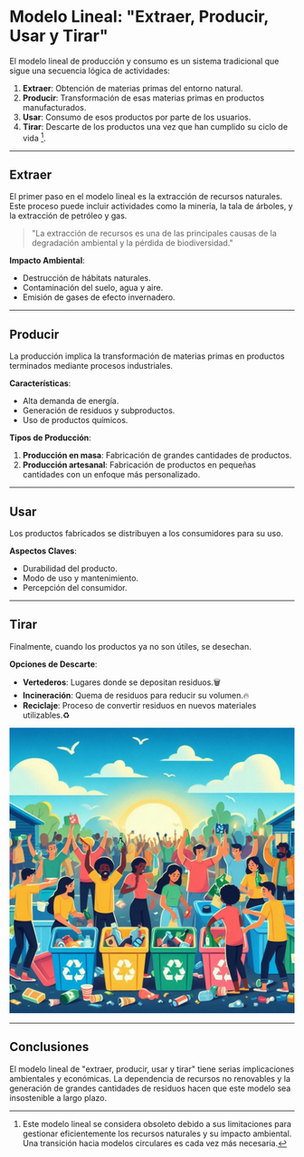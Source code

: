 # Modelo Lineal: "Extraer, Producir, Usar y Tirar"

El modelo lineal de producción y consumo es un sistema tradicional que sigue una secuencia lógica de actividades:

1. **Extraer**: Obtención de materias primas del entorno natural.
2. **Producir**: Transformación de esas materias primas en productos manufacturados.
3. **Usar**: Consumo de esos productos por parte de los usuarios.
4. **Tirar**: Descarte de los productos una vez que han cumplido su ciclo de vida [^1].

---

## Extraer

El primer paso en el modelo lineal es la extracción de recursos naturales. Este proceso puede incluir actividades como la minería, la tala de árboles, y la extracción de petróleo y gas.

> "La extracción de recursos es una de las principales causas de la degradación ambiental y la pérdida de biodiversidad."

**Impacto Ambiental**:

- Destrucción de hábitats naturales.
- Contaminación del suelo, agua y aire.
- Emisión de gases de efecto invernadero.

---

## Producir

La producción implica la transformación de materias primas en productos terminados mediante procesos industriales.

**Características**:

- Alta demanda de energía.
- Generación de residuos y subproductos.
- Uso de productos químicos.

**Tipos de Producción**:

1. **Producción en masa**: Fabricación de grandes cantidades de productos.
2. **Producción artesanal**: Fabricación de productos en pequeñas cantidades con un enfoque más personalizado.

---

## Usar

Los productos fabricados se distribuyen a los consumidores para su uso.

**Aspectos Claves**:

- Durabilidad del producto.
- Modo de uso y mantenimiento.
- Percepción del consumidor.

---

## Tirar

Finalmente, cuando los productos ya no son útiles, se desechan.

**Opciones de Descarte**:

- **Vertederos**: Lugares donde se depositan residuos.🗑️
- **Incineración**: Quema de residuos para reducir su volumen.🔥
- **Reciclaje**: Proceso de convertir residuos en nuevos materiales utilizables.♻️

![Reciclaje](../img_pisa3_A_Higueras/reciclaje.jpg)

---

## Conclusiones

El modelo lineal de "extraer, producir, usar y tirar" tiene serias implicaciones ambientales y económicas. La dependencia de recursos no renovables y la generación de grandes cantidades de residuos hacen que este modelo sea insostenible a largo plazo.

[^1]: Este modelo lineal se considera obsoleto debido a sus limitaciones para gestionar eficientemente los recursos naturales y su impacto ambiental. Una transición hacia modelos circulares es cada vez más necesaria.
